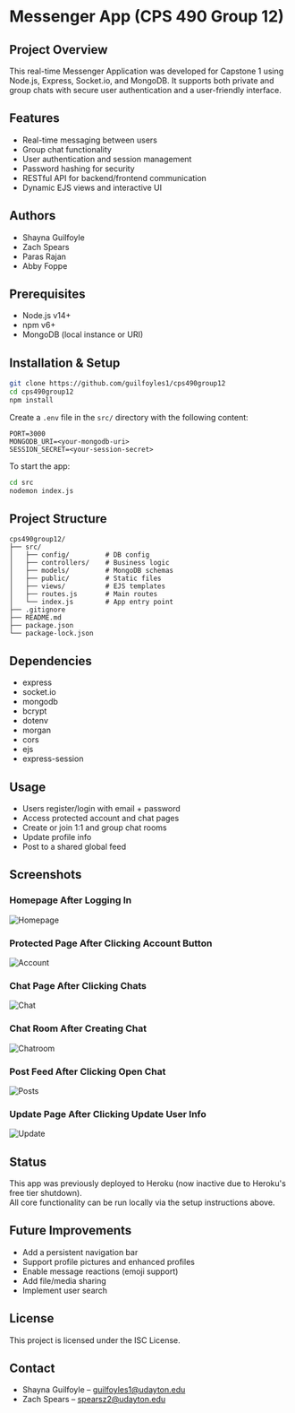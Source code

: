 # Messenger App (CPS 490 Group 12)

## Project Overview
This real-time Messenger Application was developed for Capstone 1 using Node.js, Express, Socket.io, and MongoDB. It supports both private and group chats with secure user authentication and a user-friendly interface.

## Features
- Real-time messaging between users
- Group chat functionality
- User authentication and session management
- Password hashing for security
- RESTful API for backend/frontend communication
- Dynamic EJS views and interactive UI

## Authors
- Shayna Guilfoyle  
- Zach Spears  
- Paras Rajan
- Abby Foppe

## Prerequisites
- Node.js v14+  
- npm v6+  
- MongoDB (local instance or URI)

## Installation & Setup

```bash
git clone https://github.com/guilfoyles1/cps490group12
cd cps490group12
npm install
```

Create a `.env` file in the `src/` directory with the following content:
```
PORT=3000
MONGODB_URI=<your-mongodb-uri>
SESSION_SECRET=<your-session-secret>
```

To start the app:
```bash
cd src
nodemon index.js
```

## Project Structure

```
cps490group12/
├── src/
│   ├── config/         # DB config
│   ├── controllers/    # Business logic
│   ├── models/         # MongoDB schemas
│   ├── public/         # Static files
│   ├── views/          # EJS templates
│   ├── routes.js       # Main routes
│   └── index.js        # App entry point
├── .gitignore
├── README.md
├── package.json
└── package-lock.json
```

## Dependencies
- express  
- socket.io  
- mongodb  
- bcrypt  
- dotenv  
- morgan  
- cors  
- ejs  
- express-session  

## Usage
- Users register/login with email + password
- Access protected account and chat pages
- Create or join 1:1 and group chat rooms
- Update profile info
- Post to a shared global feed

## Screenshots

### Homepage After Logging In
![Homepage](figures/HomePage.png)

### Protected Page After Clicking Account Button
![Account](figures/Account_ProtectedPage.png)

### Chat Page After Clicking Chats
![Chat](figures/ChatPage.png)

### Chat Room After Creating Chat
![Chatroom](figures/ChatRoom.png)

### Post Feed After Clicking Open Chat
![Posts](figures/PostFeed.png)

### Update Page After Clicking Update User Info
![Update](figures/UpdateInfo.png)

## Status
This app was previously deployed to Heroku (now inactive due to Heroku's free tier shutdown).  
All core functionality can be run locally via the setup instructions above.

## Future Improvements
- Add a persistent navigation bar
- Support profile pictures and enhanced profiles
- Enable message reactions (emoji support)
- Add file/media sharing
- Implement user search

## License
This project is licensed under the ISC License.

## Contact
- Shayna Guilfoyle – guilfoyles1@udayton.edu  
- Zach Spears – spearsz2@udayton.edu

